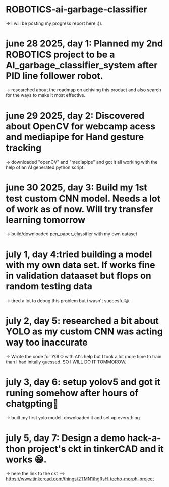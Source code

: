 # ROBOTICS-ai-garbage-classifier

-> I will be posting my progress report here :)).

# june 28 2025, day 1: Planned my 2nd ROBOTICS project to be a AI_garbage_classifier_system after PID line follower robot.
-> researched about the roadmap on achiving this product and also search for the ways to make it most effective.

# june 29 2025, day 2: Discovered about OpenCV for webcamp acess and mediapipe for Hand gesture tracking
-> downloaded "openCV" and "mediapipe" and got it all working with the help of an AI generated python script.

# june 30 2025, day 3: Build my 1st test custom CNN model. Needs a lot of work as of now. Will try transfer learning tomorrow
-> build/downloaded pen_paper_classifier with my own dataset

# july 1, day 4:tried building a model with my own data set. If works fine in validation dataaset but flops on random testing data
-> tired a lot to debug this problem but i wasn't succesful☹.

# july 2, day 5: researched a bit about YOLO as my custom CNN was acting way too inaccurate
-> Wrote the code for YOLO with AI's help but I took a lot more time to train than I had initally guessed. SO I WILL DO IT TOMMOROW.

# july 3, day 6: setup yolov5 and got it runing somehow after hours of chatgpting🥱
-> built my first yolo model, downloaded it and set up everything.

# july 5, day 7: Design a demo hack-a-thon project's ckt in tinkerCAD and it works 😁.
-> here the link to the ckt --> https://www.tinkercad.com/things/2TMN1thgRsH-techo-morph-project
